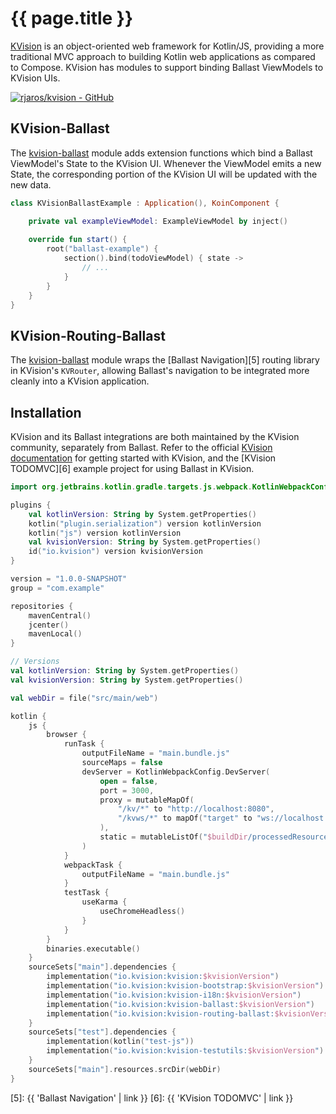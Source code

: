 ---
---

# {{ page.title }}

[KVision][1] is an object-oriented web framework for Kotlin/JS, providing a more traditional MVC approach to building
Kotlin web applications as compared to Compose. KVision has modules to support binding Ballast ViewModels to KVision
UIs.

[![rjaros/kvision - GitHub](https://gh-card.dev/repos/rjaros/kvision.svg?fullname=)][2]

## KVision-Ballast

The [kvision-ballast][3] module adds extension functions which bind a Ballast ViewModel's State to the KVision UI. 
Whenever the ViewModel emits a new State, the corresponding portion of the KVision UI will be updated with the new data.

```kotlin
class KVisionBallastExample : Application(), KoinComponent {

    private val exampleViewModel: ExampleViewModel by inject()
    
    override fun start() {
        root("ballast-example") {
            section().bind(todoViewModel) { state ->
                // ...
            }
        }
    }
}
```

## KVision-Routing-Ballast

The [kvision-ballast][3] module wraps the [Ballast Navigation][5] routing library in KVision's `KVRouter`, allowing 
Ballast's navigation to be integrated more cleanly into a KVision application.

## Installation

KVision and its Ballast integrations are both maintained by the KVision community, separately from Ballast. Refer to the
official [KVision documentation][1] for getting started with KVision, and the [KVision TODOMVC][6] example project for
using Ballast in KVision.

```kotlin
import org.jetbrains.kotlin.gradle.targets.js.webpack.KotlinWebpackConfig

plugins {
    val kotlinVersion: String by System.getProperties()
    kotlin("plugin.serialization") version kotlinVersion
    kotlin("js") version kotlinVersion
    val kvisionVersion: String by System.getProperties()
    id("io.kvision") version kvisionVersion
}

version = "1.0.0-SNAPSHOT"
group = "com.example"

repositories {
    mavenCentral()
    jcenter()
    mavenLocal()
}

// Versions
val kotlinVersion: String by System.getProperties()
val kvisionVersion: String by System.getProperties()

val webDir = file("src/main/web")

kotlin {
    js {
        browser {
            runTask {
                outputFileName = "main.bundle.js"
                sourceMaps = false
                devServer = KotlinWebpackConfig.DevServer(
                    open = false,
                    port = 3000,
                    proxy = mutableMapOf(
                        "/kv/*" to "http://localhost:8080",
                        "/kvws/*" to mapOf("target" to "ws://localhost:8080", "ws" to true)
                    ),
                    static = mutableListOf("$buildDir/processedResources/js/main")
                )
            }
            webpackTask {
                outputFileName = "main.bundle.js"
            }
            testTask {
                useKarma {
                    useChromeHeadless()
                }
            }
        }
        binaries.executable()
    }
    sourceSets["main"].dependencies {
        implementation("io.kvision:kvision:$kvisionVersion")
        implementation("io.kvision:kvision-bootstrap:$kvisionVersion")
        implementation("io.kvision:kvision-i18n:$kvisionVersion")
        implementation("io.kvision:kvision-ballast:$kvisionVersion")
        implementation("io.kvision:kvision-routing-ballast:$kvisionVersion")
    }
    sourceSets["test"].dependencies {
        implementation(kotlin("test-js"))
        implementation("io.kvision:kvision-testutils:$kvisionVersion")
    }
    sourceSets["main"].resources.srcDir(webDir)
}
```

[1]: https://kvision.io/
[2]: https://github.com/rjaros/kvision-examples/tree/master/todomvc-ballast
[3]: https://github.com/rjaros/kvision/tree/master/kvision-modules/kvision-ballast
[4]: https://github.com/rjaros/kvision/tree/master/kvision-modules/kvision-routing-ballast
[5]: {{ 'Ballast Navigation' | link }}
[6]: {{ 'KVision TODOMVC' | link }}
